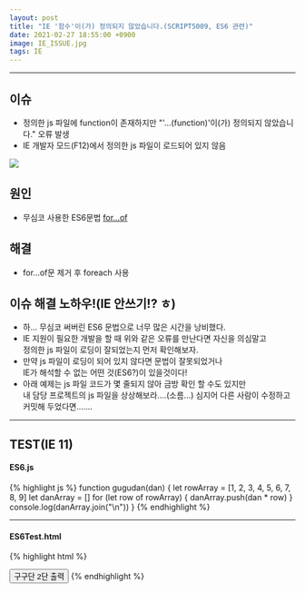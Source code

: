 ```yaml
---
layout: post
title: "IE '함수'이(가) 정의되지 않았습니다.(SCRIPT5009, ES6 관련)"
date: 2021-02-27 18:55:00 +0900
image: IE_ISSUE.jpg
tags: IE
---
```


***

## 이슈 
- 정의한 js 파일에 function이 존재하지만 "'...(function)'이(가) 정의되지 않았습니다." 오류 발생
- IE 개발자 모드(F12)에서 정의한 js 파일이 로드되어 있지 않음

![]({{site.baseurl}}/images/IE_ISSUE.jpg)

## 원인
- 무심코 사용한 ES6문법 [for...of]

## 해결
- for...of문 제거 후 foreach 사용

## 이슈 해결 노하우!(IE 안쓰기!? ㅎ)
- 하... 무심코 써버린 ES6 문법으로 너무 많은 시간을 낭비했다.
- IE 지원이 필요한 개발을 할 때 위와 같은 오류를 만난다면 자신을 의심말고   
  정의한 js 파일이 로딩이 잘되었는지 먼저 확인해보자.
- 만약 js 파일이 로딩이 되어 있지 않다면 문법이 잘못되었거나   
  IE가 해석할 수 없는 어떤 것(ES6?)이 있을것이다!
- 아래 예제는 js 파일 코드가 몇 줄되지 않아 금방 확인 할 수도 있지만   
  내 담당 프로젝트의 js 파일을 상상해보라....(소름...) 심지어 다른 사람이 수정하고   
  커밋해 두었다면.......

***

## TEST(IE 11)
#### ES6.js
{% highlight js %}
function gugudan(dan) {
  let rowArray = [1, 2, 3, 4, 5, 6, 7, 8, 9]
  let danArray = []
  for (let row of rowArray) {
    danArray.push(dan * row)
  }
  console.log(danArray.join("\n"))
}
{% endhighlight %}
***
#### ES6Test.html

{% highlight html %}
<!DOCTYPE html>
<html>
  <head>
    <title>ES6 IE 이슈 재현</title>
    <meta charset="utf-8">
    <script type="text/javascript" src="/ES6.js"></script>
  </head>
  <body>
    <button type="button" onclick="gugudan(2)">구구단 2단 출력</button>
  </body>
</html>
{% endhighlight %}

[for...of]: https://developer.mozilla.org/ko/docs/Web/JavaScript/Reference/Statements/for...of